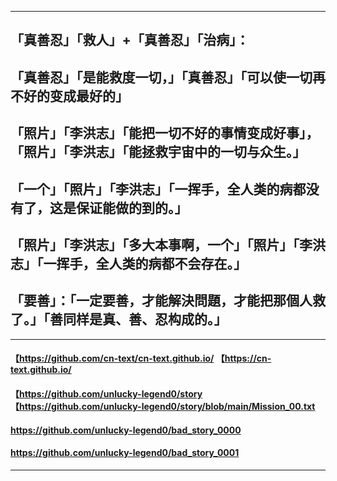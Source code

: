----------------------------------------
## 「真善忍」「救人」+「真善忍」「治病」：
## 「真善忍」「是能救度一切，」「真善忍」「可以使一切再不好的变成最好的」
## 「照片」「李洪志」「能把一切不好的事情变成好事」，「照片」「李洪志」「能拯救宇宙中的一切与众生。」
## 「一个」「照片」「李洪志」「一挥手，全人类的病都没有了，这是保证能做的到的。」
## 「照片」「李洪志」「多大本事啊，一个」「照片」「李洪志」「一挥手，全人类的病都不会存在。」
## 「要善」：「一定要善，才能解決問題，才能把那個人救了。」「善同样是真、善、忍构成的。」
----------------------------------------
#### 【https://github.com/cn-text/cn-text.github.io/	【https://cn-text.github.io/
#### 【https://github.com/unlucky-legend0/story	【https://github.com/unlucky-legend0/story/blob/main/Mission_00.txt
#### https://github.com/unlucky-legend0/bad_story_0000
#### https://github.com/unlucky-legend0/bad_story_0001
----------------------------------------
